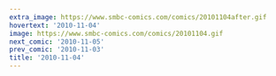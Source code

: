 ```yaml
---
extra_image: https://www.smbc-comics.com/comics/20101104after.gif
hovertext: '2010-11-04'
image: https://www.smbc-comics.com/comics/20101104.gif
next_comic: '2010-11-05'
prev_comic: '2010-11-03'
title: '2010-11-04'
---
```


